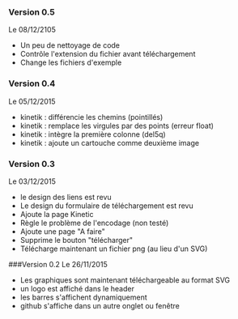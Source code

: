 ### Version 0.5
Le 08/12/2105

- Un peu de nettoyage de code
- Contrôle l'extension du fichier avant téléchargement
- Change les fichiers d'exemple

### Version 0.4
Le 05/12/2015

- kinetik : différencie les chemins (pointillés)
- kinetik : remplace les virgules par des points (erreur float)
- kinetik : intègre la première colonne (del5q)
- kinetik : ajoute un cartouche comme deuxième image

### Version 0.3
Le 03/12/2015

- le design des liens est revu
- Le design du formulaire de téléchargement est revu
- Ajoute la page Kinetic
- Règle le problème de l'encodage (non testé) 
- Ajoute une page "A faire"
- Supprime le bouton "télécharger"
- Télécharge maintenant un fichier png (au lieu d'un SVG)

###Version 0.2
Le 26/11/2015

- Les graphiques sont maintenant téléchargeable au format SVG
- un logo est affiché dans le header
- les barres s'affichent dynamiquement
- github s'affiche dans un autre onglet ou fenêtre


 
